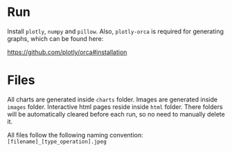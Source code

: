 # Run

Install `plotly`, `numpy` and `pillow`. Also, `plotly-orca` is required for generating graphs, which can be found here:

https://github.com/plotly/orca#installation


# Files

All charts are generated inside `charts` folder. Images are generated inside `images` folder. Interactive html pages reside inside `html` folder. There folders will be automatically cleared before each run, so no need to manually delete it.

All files follow the following naming convention: `[filename]_[type_operation].jpeg`
